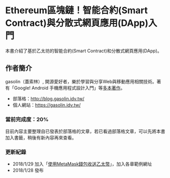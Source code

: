 # Ethereum區塊鏈！智能合約\(Smart Contract\)與分散式網頁應用\(DApp\)入門

本書介紹了基於乙太坊的智能合約\(Smart Contract\)和分散式網頁應用\(DApp\)。

## 作者簡介

gasolin（蓋索林）, 開源愛好者，樂於學習與分享Web與移動應用相關技術。著有「Google! Android 手機應用程式設計入門」等[多本著作](https://gasolin.idv.tw/portfolio#books)。

* 部落格：http://blog.gasolin.idv.tw/
* 個人網站：https://gasolin.idv.tw/

### 當前完成度：20%

目前內容主要整理自已發表於部落格的文章，若已看過部落格文章，可以先將本書加入書籤，稍後有新內容再來查看。

### 更新紀錄

* 2018/1/29 加入「[使用MetaMask錢包收送乙太幣](content/howto-send-ether-from-wallet.html)」，加入各章範例網址
* 2018/1/28 發布
